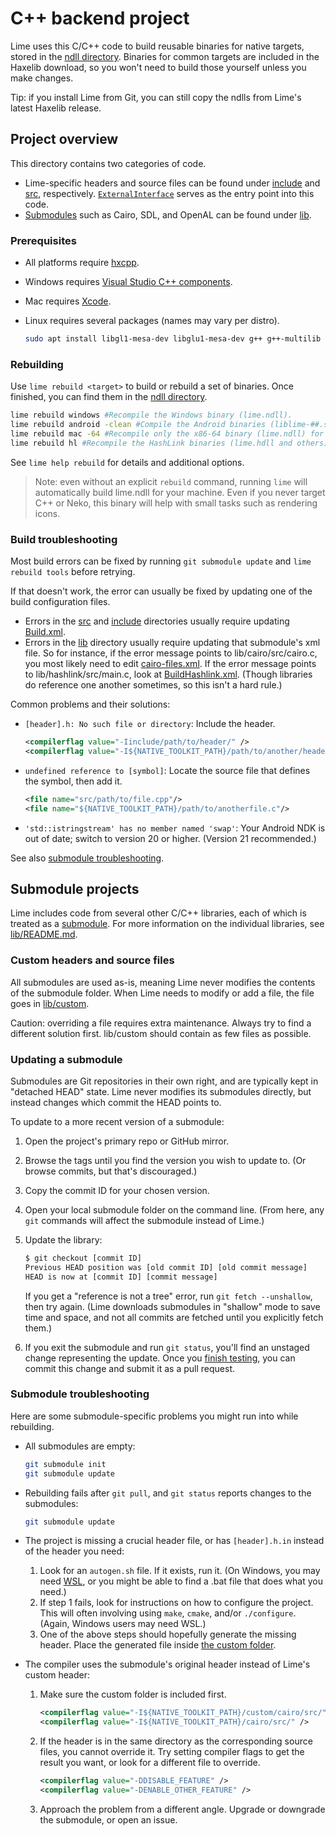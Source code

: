 # C++ backend project
Lime uses this C/C++ code to build reusable binaries for native targets, stored in the [ndll directory](https://github.com/openfl/lime/tree/develop/ndll). Binaries for common targets are included in the Haxelib download, so you won't need to build those yourself unless you make changes.

Tip: if you install Lime from Git, you can still copy the ndlls from Lime's latest Haxelib release.

## Project overview
This directory contains two categories of code.

- Lime-specific headers and source files can be found under [include](include) and [src](src), respectively. [`ExternalInterface`](src/ExternalInterface.cpp) serves as the entry point into this code.
- [Submodules](#submodule-projects) such as Cairo, SDL, and OpenAL can be found under [lib](lib).

### Prerequisites

- All platforms require [hxcpp](https://lib.haxe.org/p/hxcpp/).
- Windows requires [Visual Studio C++ components](https://visualstudio.microsoft.com/vs/features/cplusplus/).
- Mac requires [Xcode](https://developer.apple.com/xcode/).
- Linux requires several packages (names may vary per distro).

   ```bash
   sudo apt install libgl1-mesa-dev libglu1-mesa-dev g++ g++-multilib gcc-multilib libasound2-dev libx11-dev libxext-dev libxi-dev libxrandr-dev libxinerama-dev libpulse-dev
   ```

### Rebuilding
Use `lime rebuild <target>` to build or rebuild a set of binaries. Once finished, you can find them in the [ndll directory](https://github.com/openfl/lime/tree/develop/ndll).

```bash
lime rebuild windows #Recompile the Windows binary (lime.ndll).
lime rebuild android -clean #Compile the Android binaries (liblime-##.so) from scratch, even if no changes are detected.
lime rebuild mac -64 #Recompile only the x86-64 binary (lime.ndll) for Mac.
lime rebuild hl #Recompile the HashLink binaries (lime.hdll and others).
```

See `lime help rebuild` for details and additional options.

> Note: even without an explicit `rebuild` command, running `lime` will automatically build lime.ndll for your machine. Even if you never target C++ or Neko, this binary will help with small tasks such as rendering icons.

### Build troubleshooting
Most build errors can be fixed by running `git submodule update` and `lime rebuild tools` before retrying.

If that doesn't work, the error can usually be fixed by updating one of the build configuration files.

- Errors in the [src](src) and [include](include) directories usually require updating [Build.xml](Build.xml).
- Errors in the [lib](lib) directory usually require updating that submodule's xml file. So for instance, if the error message points to lib/cairo/src/cairo.c, you most likely need to edit [cairo-files.xml](lib/cairo-files.xml). If the error message points to lib/hashlink/src/main.c, look at [BuildHashlink.xml](BuildHashlink.xml). (Though libraries do reference one another sometimes, so this isn't a hard rule.)

Common problems and their solutions:

- `[header].h: No such file or directory`: Include the header.

   ```xml
   <compilerflag value="-Iinclude/path/to/header/" />
   <compilerflag value="-I${NATIVE_TOOLKIT_PATH}/path/to/another/header/" />
   ```

- `undefined reference to [symbol]`: Locate the source file that defines the symbol, then add it.

   ```xml
   <file name="src/path/to/file.cpp"/>
   <file name="${NATIVE_TOOLKIT_PATH}/path/to/anotherfile.c"/>
   ```

- `'std::istringstream' has no member named 'swap'`: Your Android NDK is out of date; switch to version 20 or higher. (Version 21 recommended.)

See also [submodule troubleshooting](#submodule-troubleshooting).

## Submodule projects
Lime includes code from several other C/C++ libraries, each of which is treated as a [submodule](https://git-scm.com/book/en/v2/Git-Tools-Submodules). For more information on the individual libraries, see [lib/README.md](lib/README.md).

### Custom headers and source files
All submodules are used as-is, meaning Lime never modifies the contents of the submodule folder. When Lime needs to modify or add a file, the file goes in [lib/custom](lib/custom).

Caution: overriding a file requires extra maintenance. Always try to find a different solution first. lib/custom should contain as few files as possible.

### Updating a submodule
Submodules are Git repositories in their own right, and are typically kept in "detached HEAD" state. Lime never modifies its submodules directly, but instead changes which commit the HEAD points to.

To update to a more recent version of a submodule:

1. Open the project's primary repo or GitHub mirror.
2. Browse the tags until you find the version you wish to update to. (Or browse commits, but that's discouraged.)
3. Copy the commit ID for your chosen version.
4. Open your local submodule folder on the command line. (From here, any `git` commands will affect the submodule instead of Lime.)
5. Update the library:

   ```bash
   $ git checkout [commit ID]
   Previous HEAD position was [old commit ID] [old commit message]
   HEAD is now at [commit ID] [commit message]
   ```

   If you get a "reference is not a tree" error, run `git fetch --unshallow`, then try again. (Lime downloads submodules in "shallow" mode to save time and space, and not all commits are fetched until you explicitly fetch them.)
6. If you exit the submodule and run `git status`, you'll find an unstaged change representing the update. Once you [finish testing](#rebuilding), you can commit this change and submit it as a pull request.

### Submodule troubleshooting
Here are some submodule-specific problems you might run into while rebuilding.

- All submodules are empty:

   ```bash
   git submodule init
   git submodule update
   ```

- Rebuilding fails after `git pull`, and `git status` reports changes to the submodules:

   ```bash
   git submodule update
   ```

- The project is missing a crucial header file, or has `[header].h.in` instead of the header you need:

   1. Look for an `autogen.sh` file. If it exists, run it. (On Windows, you may need [WSL](https://docs.microsoft.com/en-us/windows/wsl/about), or you might be able to find a .bat file that does what you need.)
   2. If step 1 fails, look for instructions on how to configure the project. This will often involving using `make`, `cmake`, and/or `./configure`. (Again, Windows users may need WSL.)
   3. One of the above steps should hopefully generate the missing header. Place the generated file inside [the custom folder](#custom-headers-and-source-files).

- The compiler uses the submodule's original header instead of Lime's custom header:

   1. Make sure the custom folder is included first.

      ```xml
      <compilerflag value="-I${NATIVE_TOOLKIT_PATH}/custom/cairo/src/" />
      <compilerflag value="-I${NATIVE_TOOLKIT_PATH}/cairo/src/" />
      ```

   2. If the header is in the same directory as the corresponding source files, you cannot override it. Try setting compiler flags to get the result you want, or look for a different file to override.

      ```xml
      <compilerflag value="-DDISABLE_FEATURE" />
      <compilerflag value="-DENABLE_OTHER_FEATURE" />
      ```

   3. Approach the problem from a different angle. Upgrade or downgrade the submodule, or open an issue.
